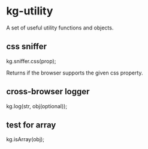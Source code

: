 # kg-utility

A set of useful utility functions and objects.

## css sniffer

kg.sniffer.css(prop);

Returns if the browser supports the given css property.

## cross-browser logger

kg.log(str, obj(optional));

## test for array

kg.isArray(obj);